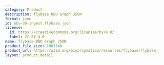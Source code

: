 ```yaml
---
category: Product
description: flybase OBO Graph JSON
format: json
id: obo-db-ingest.flybase.json
license:
  id: https://creativecommons.org/licenses/by/4.0/
  label: CC-BY-4.0
name: flybase OBO Graph JSON
product_file_size: 1883340
product_url: https://w3id.org/biopragmatics/resources/flybase/flybase.json
layout: product_detail
---
```

